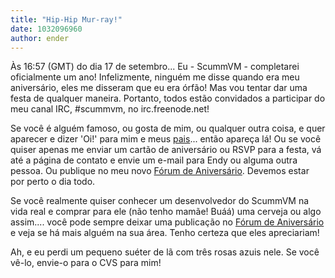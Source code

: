 ```yaml
---
title: "Hip-Hip Mur-ray!"
date: 1032096960
author: ender
---
```


Às 16:57 (GMT) do dia 17 de setembro... Eu - ScummVM - completarei oficialmente um ano!
Infelizmente, ninguém me disse quando era meu aniversário, eles me disseram que eu era órfão! Mas vou tentar dar uma festa de qualquer maneira. Portanto, todos estão convidados a participar do meu canal IRC, #scummvm, no irc.freenode.net!
  
Se você é alguém famoso, ou gosta de mim, ou qualquer outra coisa, e quer aparecer e dizer 'Oi!' para mim e meus [pais](http://www.scummvm.org/contact.php)... então apareça lá! Ou se você quiser apenas me enviar um cartão de aniversário ou RSVP para a festa, vá até a página de contato e envie um e-mail para Endy ou alguma outra pessoa. Ou publique no meu novo [Fórum de Aniversário](https://sourceforge.net/forum/forum.php?forum_id=210596). Devemos estar por perto o dia todo.
  
Se você realmente quiser conhecer um desenvolvedor do ScummVM na vida real e comprar para ele (não tenho mamãe! Buáá) uma cerveja ou algo assim.... você pode sempre deixar uma publicação no [Fórum de Aniversário](https://sourceforge.net/forum/forum.php?forum_id=210596) e veja se há mais alguém na sua área. Tenho certeza que eles apreciariam!
  
Ah, e eu perdi um pequeno suéter de lã com três rosas azuis nele. Se você vê-lo, envie-o para o CVS para mim!
